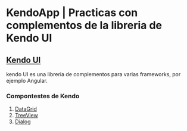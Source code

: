 # KendoApp | Practicas con complementos de la libreria de Kendo UI

## [Kendo UI](https://www.telerik.com/support/kendo-ui-for-angular)

kendo UI es una libreria de complementos para varias frameworks, por ejemplo Angular.

### Compontestes de Kendo 

1. [DataGrid](https://www.telerik.com/kendo-angular-ui/components/grid/)
2. [TreeView](https://www.telerik.com/kendo-angular-ui/components/treeview/)
4. [Dialog](https://www.telerik.com/kendo-angular-ui/components/dialogs/dialog/)